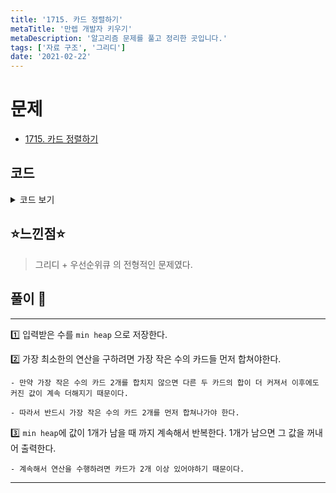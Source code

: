 ```yaml
---
title: '1715. 카드 정렬하기'
metaTitle: '만렙 개발자 키우기'
metaDescription: '알고리즘 문제를 풀고 정리한 곳입니다.'
tags: ['자료 구조', '그리디']
date: '2021-02-22'
---
```



# 문제
- [1715. 카드 정렬하기](https://www.acmicpc.net/problem/1715)

## 코드

<details><summary> 코드 보기 </summary>

``` java
import java.io.BufferedReader;
import java.io.IOException;
import java.io.InputStreamReader;
import java.util.PriorityQueue;
import java.util.StringTokenizer;

public class Q1715 {
    static int n;
    static PriorityQueue<Integer> pq = new PriorityQueue<>();
    public static void main(String[] args) throws IOException {
        init();
        solution();
    }

    static void solution() {
        if(n == 1){
            System.out.println(0);
            return;
        }
        while (pq.size() > 1) {
            int num1 = pq.poll(), num2 = pq.poll();
            int sum = num1 + num2;
            pq.add(sum);
        }
        System.out.println(pq.poll());
    }


    static void init() throws IOException {
        BufferedReader br = new BufferedReader(new InputStreamReader(System.in));
        n = stoi(br.readLine());
        for (int i = 0; i < n; i++)
            pq.add(stoi(br.readLine()));
    }

    static int stoi(String str) {
        return Integer.parseInt(str);
    }

}
```
</details>

## ⭐️느낀점⭐️
> 그리디 + 우선순위큐 의 전형적인 문제였다.

## 풀이 📣
<hr/>

1️⃣ 입력받은 수를 `min heap` 으로 저장한다.


2️⃣ 가장 최소한의 연산을 구하려면 가장 작은 수의 카드들 먼저 합쳐야한다.

    - 만약 가장 작은 수의 카드 2개를 합치지 않으면 다른 두 카드의 합이 더 커져서 이후에도 커진 값이 계속 더해지기 때문이다.

    - 따라서 반드시 가장 작은 수의 카드 2개를 먼저 합쳐나가야 한다.


3️⃣ `min heap`에 값이 1개가 남을 때 까지 계속해서 반복한다. 1개가 남으면 그 값을 꺼내어 출력한다.

    - 계속해서 연산을 수행하려면 카드가 2개 이상 있어야하기 때문이다.

---
